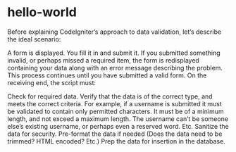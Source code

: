 # hello-world

Before explaining CodeIgniter’s approach to data validation, let’s describe the ideal scenario:

A form is displayed.
You fill it in and submit it.
If you submitted something invalid, or perhaps missed a required item, the form is redisplayed containing your data along with an error message describing the problem.
This process continues until you have submitted a valid form.
On the receiving end, the script must:

Check for required data.
Verify that the data is of the correct type, and meets the correct criteria. For example, if a username is submitted it must be validated to contain only permitted characters. It must be of a minimum length, and not exceed a maximum length. The username can’t be someone else’s existing username, or perhaps even a reserved word. Etc.
Sanitize the data for security.
Pre-format the data if needed (Does the data need to be trimmed? HTML encoded? Etc.)
Prep the data for insertion in the database.